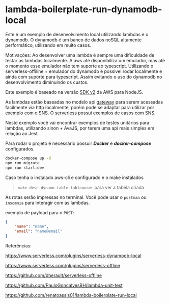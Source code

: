 # lambda-boilerplate-run-dynamodb-local

Este é um exemplo de desenvolvimento local utilizando lambdas e o dynamodb. O dynamodb é um banco de dados noSQL altamente performático, utilizando em muito casos.

Motivações:
Ao desenvolver uma lambda é sempre uma dificuldade de testar as lambdas localmente. A aws até disponibiliza um emulador, mas até o momento esse emulador não tem suporte ao typescript. Utilizando o serverless-offiline + emulador do dynamodb é possivel rodar localmente e ainda com suporte para typescript. Assim evitando o uso do dynamodb no desenvolvimento diminuíndo os custos.

Este exemplo é baseado na versão [SDK v2](https://docs.aws.amazon.com/pt_br/sdk-for-javascript/v2/developer-guide/welcome.html) da AWS para NodeJS.

As lambdas estão baseadas no modelo api [gateway](https://docs.aws.amazon.com/apigateway/latest/developerguide/set-up-lambda-proxy-integrations.html) para serem acessadas facilmente via http localmente, porém pode se adaptar para utilizar por exemplo com o [SNS](https://docs.aws.amazon.com/pt_br/lambda/latest/dg/with-sns.html). O [serverless](https://www.serverless.com/framework/docs/providers/aws/events/sns) possui exemplos de casos com SNS.

Neste exemplo você vai encontrar exemplos de testes unitários para lambdas, utilizando sinon + AvaJS, por terem uma api mais simples em relação ao Jest.

Para rodar o projeto é necessário possuir **_Docker_** e **_*docker-compose*_** configurados.

```sh
docker-compose up -d
npm run migrate
npm run start:dev
```

Caso tenha o instalado aws-cli e configurado e o make instalados

> `make desc-dynamo-table table=user` para ver a tabela criada

As rotas serão impressas no terminal. Você pode usar o `postman` ou `insomnia` para interagir com as lambdas.

exemplo de payload para o `POST`:

```json
{
    "name": "name",
    "email": "name@email"
}
```

Referências:

https://www.serverless.com/plugins/serverless-dynamodb-local

https://www.serverless.com/plugins/serverless-offline

https://github.com/dherault/serverless-offline

https://github.com/PauloGoncalvesBH/lambda-unit-test

https://github.com/renatoassis01/lambda-boilerplate-run-local
